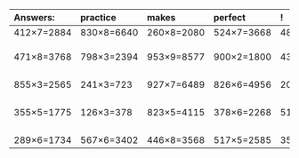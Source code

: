 | Answers: | practice | makes | perfect | ! |
| :--- | :--- | :--- | :--- | :--- |
| 412×7=2884 | 830×8=6640 | 260×8=2080 | 524×7=3668 | 489×5=2445 | 
|   |   |   |   |   | 
|   |   |   |   |   | 
|   |   |   |   |   | 
| 471×8=3768 | 798×3=2394 | 953×9=8577 | 900×2=1800 | 435×7=3045 | 
|   |   |   |   |   | 
|   |   |   |   |   | 
|   |   |   |   |   | 
|   |   |   |   |   | 
| 855×3=2565 | 241×3=723 | 927×7=6489 | 826×6=4956 | 206×3=618 | 
|   |   |   |   |   | 
|   |   |   |   |   | 
|   |   |   |   |   | 
|   |   |   |   |   | 
| 355×5=1775 | 126×3=378 | 823×5=4115 | 378×6=2268 | 519×5=2595 | 
|   |   |   |   |   | 
|   |   |   |   |   | 
|   |   |   |   |   | 
|   |   |   |   |   | 
| 289×6=1734 | 567×6=3402 | 446×8=3568 | 517×5=2585 | 354×3=1062 | 
